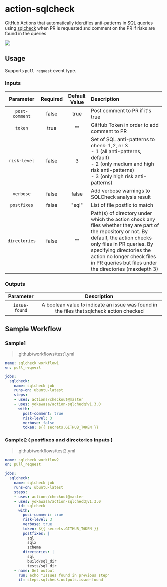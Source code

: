 # action-sqlcheck

GitHub Actions that automatically identifies anti-patterns in SQL queries using [sqlcheck](https://github.com/jarulraj/sqlcheck) when PR is requested  and comment on the PR if risks are found in the queries  

![](assets/action-sqlcheck-pr-comment.png)

## Usage

Supports `pull_request` event type.

### Inputs
|Parameter|Required|Default Value|Description|
|:--:|:--:|:--:|:--|
|`post-comment`|false|true|Post comment to PR if it's true|
|`token`|true|""|GitHub Token in order to add comment to PR|
|`risk-level`|false|3|Set of SQL anti-patterns to check: 1,2, or 3<br>- 1 (all anti-patterns, default)<br>- 2 (only medium and high risk anti-patterns)<br> - 3 (only high risk anti-patterns) |
|`verbose`|false|false|Add verbose warnings to SQLCheck analysis result|
|`postfixes`|false|"sql"|List of file postfix to match |
|`directories`|false|""| Path(s) of directory under which the action check any files whether they are part of the repository or not. By default, the action checks only files in PR queries. By specifying directories the action no longer check files in PR queries but files under the directories (maxdepth 3)|

### Outputs
|Parameter|Description|
|:--:|:--:|
|`issue-found`| A boolean value to indicate an issue was found in the files that sqlcheck action checked|


## Sample Workflow
### Sample1
> .github/workflows/test1.yml

```yaml
name: sqlcheck workflow1
on: pull_request

jobs:
  sqlcheck:
    name: sqlcheck job
    runs-on: ubuntu-latest
    steps:
    - uses: actions/checkout@master
    - uses: yokawasa/action-sqlcheck@v1.3.0
      with:
        post-comment: true
        risk-level: 3
        verbose: false
        token: ${{ secrets.GITHUB_TOKEN }}
```

### Sample2 ( postfixes and directories inputs )
> .github/workflows/test2.yml

```yaml
name: sqlcheck workflow2
on: pull_request

jobs:
  sqlcheck:
    name: sqlcheck job
    runs-on: ubuntu-latest
    steps:
    - uses: actions/checkout@master
    - uses: yokawasa/action-sqlcheck@v1.3.0
      id: sqlcheck
      with:
        post-comment: true
        risk-level: 3
        verbose: true
        token: ${{ secrets.GITHUB_TOKEN }}
        postfixes: |
          sql
          sqlx
          schema
        directories: |
          sql
          build/sql_dir
          tests/sql_dir
    - name: Get output
      run: echo "Issues found in previous step"
      if: steps.sqlcheck.outputs.issue-found
```
